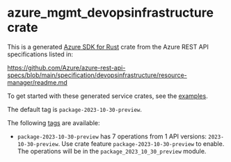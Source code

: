 # azure_mgmt_devopsinfrastructure crate

This is a generated [Azure SDK for Rust](https://github.com/Azure/azure-sdk-for-rust) crate from the Azure REST API specifications listed in:

https://github.com/Azure/azure-rest-api-specs/blob/main/specification/devopsinfrastructure/resource-manager/readme.md

To get started with these generated service crates, see the [examples](https://github.com/Azure/azure-sdk-for-rust/blob/main/services/README.md#examples).

The default tag is `package-2023-10-30-preview`.

The following [tags](https://github.com/Azure/azure-sdk-for-rust/blob/main/services/tags.md) are available:

- `package-2023-10-30-preview` has 7 operations from 1 API versions: `2023-10-30-preview`. Use crate feature `package-2023-10-30-preview` to enable. The operations will be in the `package_2023_10_30_preview` module.